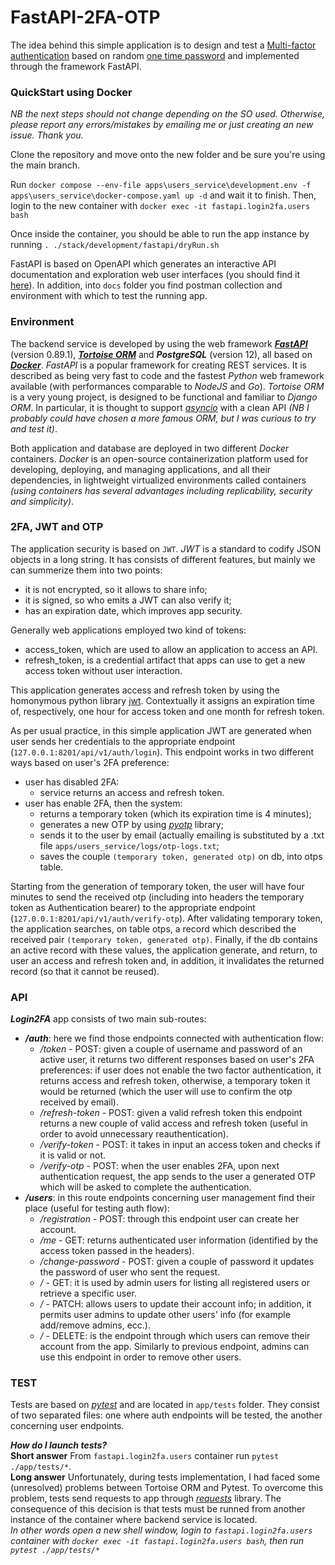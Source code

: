 # FastAPI-2FA-OTP
The idea behind this simple application is to design and test a [Multi-factor authentication](https://en.wikipedia.org/wiki/Multi-factor_authentication) based on random 
[one time password](https://en.wikipedia.org/wiki/One-time_password)  and implemented through the framework FastAPI.


### QuickStart using Docker
*NB the next steps should not change depending on the SO used. Otherwise, please report any errors/mistakes by emailing me or just creating an new issue. Thank you.*  

Clone the repository and move onto the new folder and be sure you're using the main branch.

Run ```docker compose --env-file apps\users_service\development.env -f apps\users_service\docker-compose.yaml up -d``` 
and wait it to finish. Then, login to the new container with ```docker exec -it fastapi.login2fa.users bash```

Once inside the container, you should be able to run the app instance by running ```. ./stack/development/fastapi/dryRun.sh```

FastAPI is based on OpenAPI which generates an interactive API documentation and exploration web user interfaces (you should find it [here](http://127.0.0.1:8201/docs)).
In addition, into ```docs``` folder you find postman collection and environment with which to test the running app. 


### Environment
The backend service is developed by using the web framework ***[FastAPI](https://fastapi.tiangolo.com/)*** (version 0.89.1), ***[Tortoise ORM](https://tortoise-orm.readthedocs.io/en/latest/)*** and ***PostgreSQL*** (version 12), all based on ***[Docker](https://www.docker.com/)***. *FastAPI* is a popular 
framework for creating REST services. It is described as being very fast to code and the fastest *Python* web framework available (with performances comparable to *NodeJS* and *Go*). *Tortoise ORM* 
is a very young project, is designed to be functional and familiar to *Django ORM*. In particular, it is thought to support *[asyncio](https://docs.python.org/3/library/asyncio.html)* with a clean API 
*(NB I probably could have chosen a more famous ORM, but I was curious to try and test it)*.

Both application and database are deployed in two different *Docker* containers. *Docker* is an open-source containerization platform used for developing, deploying, and managing applications, and all their dependencies,
in lightweight virtualized environments called containers *(using containers has several advantages including replicability, security and simplicity)*.
 

### 2FA, JWT and OTP
The application security is based on ```JWT```. *JWT* is a standard to codify JSON objects in a long string. It has consists of different features, but mainly 
we can summerize them into two points:
  * it is not encrypted, so it allows to share info;
  * it is signed, so who emits a JWT can also verify it;
  * has an expiration date, which improves app security.

Generally web applications employed two kind of tokens:
* access_token, which are used to allow an application to access an API.
* refresh_token, is a credential artifact that apps can use to get a new access token without user interaction.

This application generates access and refresh token by using the homonymous python library [jwt](https://pyjwt.readthedocs.io/en/latest/). Contextually it assigns 
an expiration time of, respectively, one hour for access token and one month for refresh token.

As per usual practice, in this simple application JWT are generated when user sends her credentials to the appropriate endpoint (```127.0.0.1:8201/api/v1/auth/login```). This endpoint 
works in two different ways based on user's 2FA preference:
* user has disabled 2FA:
  * service returns an access and refresh token.
* user has enable 2FA, then the system:
  * returns a temporary token (which its expiration time is 4 minutes);
  * generates a new OTP by using *[pyotp]()* library;
  * sends it to the user by email (actually emailing is substituted by a .txt file ```apps/users_service/logs/otp-logs.txt```;
  * saves the couple ```(temporary token, generated otp)``` on db, into otps table.

Starting from the generation of temporary token, the user will have four minutes to send the received otp (including into headers the temporary token as Authentication bearer) to the 
appropriate endpoint (```127.0.0.1:8201/api/v1/auth/verify-otp```). After validating temporary token, the application searches, on table otps, a record which described the received pair 
```(temporary token, generated otp)```. Finally, if the db contains an active record with these values, the application generate, and return, to user an access and refresh 
token and, in addition, it invalidates the returned record (so that it cannot be reused). 


### API
***Login2FA*** app consists of two main sub-routes:
* ***<em>/auth</em>***: here we find those endpoints connected with authentication flow:
  * */token* - POST: given a couple of username and password of an active user, it returns two different responses based on user's 2FA preferences: if user does not enable the two factor authentication, it returns access and refresh token, otherwise, a temporary token it would be returned (which the user will use to confirm the otp received by email).
  * */refresh-token* - POST: given a valid refresh token this endpoint returns a new couple of valid access and refresh token (useful in order to avoid unnecessary reauthentication).
  * */verify-token* - POST: it takes in input an access token and checks if it is valid or not.
  * */verify-otp* - POST: when the user enables 2FA, upon next authentication request, the app sends to the user a generated OTP which will be asked to complete the authentication.   
* ***<em>/users</em>***: in this route endpoints concerning user management find their place (useful for testing auth flow):
  * */registration* - POST: through this endpoint user can create her account.
  * */me* - GET: returns authenticated user information (identified by the access token passed in the headers).
  * */change-password* - POST: given a couple of password it updates the password of user who sent the request.
  * */* - GET: it is used by admin users for listing all registered users or retrieve a specific user.
  * */* - PATCH: allows users to update their account info; in addition, it permits user admins to update other users' info (for example add/remove admins, ecc.).
  * */* - DELETE: is the endpoint through which users can remove their account from the app. Similarly to previous endpoint, admins can use this endpoint in order to remove other users.


### TEST
Tests are based on *[pytest](https://docs.pytest.org/en/7.2.x/)* and are located in ```app/tests``` folder. They consist of two separated files: one where auth endpoints will be tested, 
the another concerning user endpoints.

***How do I launch tests?***<br>
****Short answer****
From ```fastapi.login2fa.users``` container run ```pytest ./app/tests/*```.<br>
****Long answer****
Unfortunately, during tests implementation, I had faced some (unresolved) problems between Tortoise ORM and Pytest. To overcome this problem, tests send requests to app through *[requests]()* library. 
The consequence of this decision is that tests must be runned from another instance of the container where backend service is located.<br>
*In other words open a new shell window, login to ```fastapi.login2fa.users``` container with ```docker exec -it fastapi.login2fa.users bash```, then run ```pytest ./app/tests/*```*  
